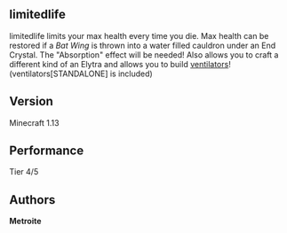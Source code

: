 ## limitedlife

limitedlife limits your max health every time you die. Max health can be restored if a *Bat Wing* is thrown into a water filled cauldron under an End Crystal. The "Absorption" effect will be needed!
Also allows you to craft a different kind of an Elytra and allows you to build [ventilators](https://github.com/Metroite/datapacks/tree/master/ventilators%5BSTANDALONE%5D)! (ventilators[STANDALONE] is included)

## Version

Minecraft 1.13

## Performance

Tier 4/5

## Authors

**Metroite**
